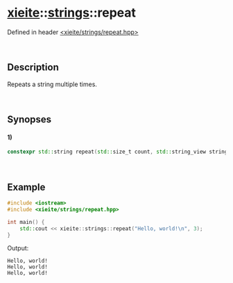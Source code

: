 # [xieite](../xieite.md)\:\:[strings](../strings.md)\:\:repeat
Defined in header [<xieite/strings/repeat.hpp>](../../include/xieite/strings/repeat.hpp)

&nbsp;

## Description
Repeats a string multiple times.

&nbsp;

## Synopses
#### 1)
```cpp
constexpr std::string repeat(std::size_t count, std::string_view string) noexcept;
```

&nbsp;

## Example
```cpp
#include <iostream>
#include <xieite/strings/repeat.hpp>

int main() {
    std::cout << xieite::strings::repeat("Hello, world!\n", 3);
}
```
Output:
```
Hello, world!
Hello, world!
Hello, world!
```
